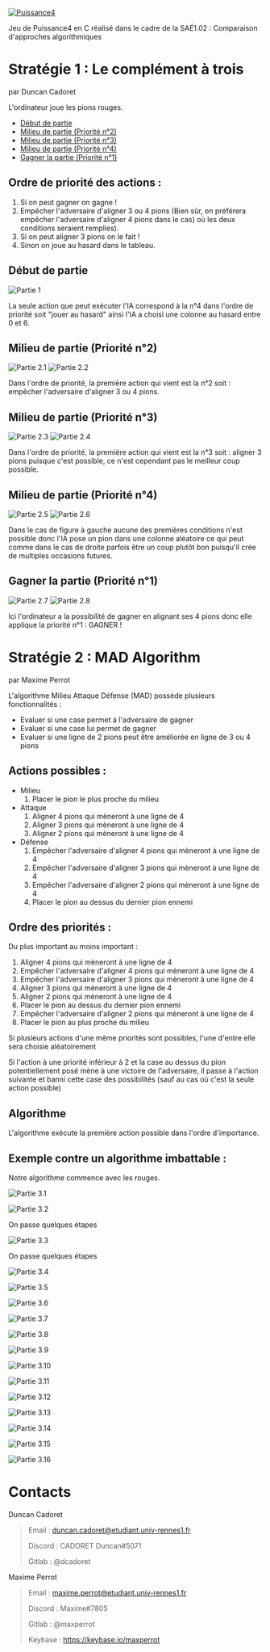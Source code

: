 [![Puissance4](https://gitlabiut.iutlan.univ-rennes1.fr/maxperrot/puissance4/-/raw/main/images/logo_transparent.png)](https://gitlabiut.iutlan.univ-rennes1.fr/maxperrot/puissance4)

Jeu de Puissance4 en C réalisé dans le cadre de la SAÉ1.02 : Comparaison d'approches algorithmiques

# Stratégie 1 : Le complément à trois

par Duncan Cadoret

L'ordinateur joue les pions rouges.

- [Début de partie](#début-de-partie)
- [Milieu de partie (Priorité n°2)](#milieu-de-partie-priorité-n2)
- [Milieu de partie (Priorité n°3)](#milieu-de-partie-priorité-n3)
- [Milieu de partie (Priorité n°4)](#milieu-de-partie-priorité-n4)
- [Gagner la partie (Priorité n°1)](#gagner-la-partie-priorité-n1)

## Ordre de priorité des actions : 

1. Si on peut gagner on gagne !
2. Empêcher l'adversaire d'aligner 3 ou 4 pions (Bien sûr, on préférera empêcher l'adversaire d'aligner 4 pions dans le cas) où les deux conditions seraient remplies). 
3. Si on peut aligner 3 pions on le fait !
4. Sinon on joue au hasard dans le tableau.

## Début de partie

![Partie 1](https://gitlabiut.iutlan.univ-rennes1.fr/maxperrot/puissance4/-/raw/main/images/parties/partie1.png)

La seule action que peut exécuter l'IA correspond à la n°4 dans l'ordre de priorité soit "jouer au hasard" ainsi l'IA a choisi une colonne au hasard entre 0 et 6.

## Milieu de partie (Priorité n°2)

![Partie 2.1](https://gitlabiut.iutlan.univ-rennes1.fr/maxperrot/puissance4/-/raw/main/images/parties/partie2-1.png)
![Partie 2.2](https://gitlabiut.iutlan.univ-rennes1.fr/maxperrot/puissance4/-/raw/main/images/parties/partie2-2.png)

Dans l'ordre de priorité, la première action qui vient est la n°2 soit : empêcher l'adversaire d'aligner 3 ou 4 pions.

## Milieu de partie (Priorité n°3)

![Partie 2.3](https://gitlabiut.iutlan.univ-rennes1.fr/maxperrot/puissance4/-/raw/main/images/parties/partie2-3.png)
![Partie 2.4](https://gitlabiut.iutlan.univ-rennes1.fr/maxperrot/puissance4/-/raw/main/images/parties/partie2-4.png)

Dans l'ordre de priorité, la première action qui vient est la n°3 soit : aligner 3 pions puisque c'est possible, ce n'est cependant pas le meilleur coup possible.

## Milieu de partie (Priorité n°4)

![Partie 2.5](https://gitlabiut.iutlan.univ-rennes1.fr/maxperrot/puissance4/-/raw/main/images/parties/partie2-5.png)
![Partie 2.6](https://gitlabiut.iutlan.univ-rennes1.fr/maxperrot/puissance4/-/raw/main/images/parties/partie2-6.png)

Dans le cas de figure à gauche aucune des premières conditions n'est possible donc l'IA pose un pion dans une colonne aléatoire ce qui peut comme dans le cas de droite parfois être un coup plutôt bon puisqu'il crée de multiples occasions futures.

## Gagner la partie (Priorité n°1)

![Partie 2.7](https://gitlabiut.iutlan.univ-rennes1.fr/maxperrot/puissance4/-/raw/main/images/parties/partie2-7.png)
![Partie 2.8](https://gitlabiut.iutlan.univ-rennes1.fr/maxperrot/puissance4/-/raw/main/images/parties/partie2-8.png)

Ici l'ordinateur a la possibilité de gagner en alignant ses 4 pions donc elle applique la priorité n°1 : GAGNER !

# Stratégie 2 : MAD Algorithm

par Maxime Perrot

L'algorithme Milieu Attaque Défense (MAD) possède plusieurs fonctionnalités :
- Evaluer si une case permet à l'adversaire de gagner
- Evaluer si une case lui permet de gagner
- Evaluer si une ligne de 2 pions peut être améliorée en ligne de 3 ou 4 pions

## Actions possibles :

- Milieu
  1. Placer le pion le plus proche du milieu
- Attaque
  1. Aligner 4 pions qui mèneront à une ligne de 4
  2. Aligner 3 pions qui mèneront à une ligne de 4
  3. Aligner 2 pions qui mèneront à une ligne de 4
- Défense
  1. Empêcher l'adversaire d'aligner 4 pions qui mèneront à une ligne de 4
  2. Empêcher l'adversaire d'aligner 3 pions qui mèneront à une ligne de 4
  3. Empêcher l'adversaire d'aligner 2 pions qui mèneront à une ligne de 4
  4. Placer le pion au dessus du dernier pion ennemi

## Ordre des priorités :

Du plus important au moins important :

1. Aligner 4 pions qui mèneront à une ligne de 4
2. Empêcher l'adversaire d'aligner 4 pions qui mèneront à une ligne de 4
3. Empêcher l'adversaire d'aligner 3 pions qui mèneront à une ligne de 4
4. Aligner 3 pions qui mèneront à une ligne de 4
5. Aligner 2 pions qui mèneront à une ligne de 4
6. Placer le pion au dessus du dernier pion ennemi
7. Empêcher l'adversaire d'aligner 2 pions qui mèneront à une ligne de 4
8. Placer le pion au plus proche du milieu

Si plusieurs actions d'une même priorités sont possibles, l'une d'entre elle sera choisie aléatoirement

Si l'action à une priorité inférieur à 2 et la case au dessus du pion potentiellement posé mène à une victoire de l'adversaire, il passe à l'action suivante et banni cette case des possibilités (sauf au cas où c'est la seule action possible)

## Algorithme

L'algorithme exécute la première action possible dans l'ordre d'importance.

## Exemple contre un algorithme imbattable :

Notre algorithme commence avec les rouges.



![Partie 3.1](https://gitlabiut.iutlan.univ-rennes1.fr/maxperrot/puissance4/-/raw/main/images/parties/partie3-1.png)

![Partie 3.2](https://gitlabiut.iutlan.univ-rennes1.fr/maxperrot/puissance4/-/raw/main/images/parties/partie3-2.png)

On passe quelques étapes

![Partie 3.3](https://gitlabiut.iutlan.univ-rennes1.fr/maxperrot/puissance4/-/raw/main/images/parties/partie3-3.png)

On passe quelques étapes

![Partie 3.4](https://gitlabiut.iutlan.univ-rennes1.fr/maxperrot/puissance4/-/raw/main/images/parties/partie3-4.png)

![Partie 3.5](https://gitlabiut.iutlan.univ-rennes1.fr/maxperrot/puissance4/-/raw/main/images/parties/partie3-5.png)

![Partie 3.6](https://gitlabiut.iutlan.univ-rennes1.fr/maxperrot/puissance4/-/raw/main/images/parties/partie3-6.png)

![Partie 3.7](https://gitlabiut.iutlan.univ-rennes1.fr/maxperrot/puissance4/-/raw/main/images/parties/partie3-7.png)

![Partie 3.8](https://gitlabiut.iutlan.univ-rennes1.fr/maxperrot/puissance4/-/raw/main/images/parties/partie3-8.png)

![Partie 3.9](https://gitlabiut.iutlan.univ-rennes1.fr/maxperrot/puissance4/-/raw/main/images/parties/partie3-9.png)

![Partie 3.10](https://gitlabiut.iutlan.univ-rennes1.fr/maxperrot/puissance4/-/raw/main/images/parties/partie3-10.png)

![Partie 3.11](https://gitlabiut.iutlan.univ-rennes1.fr/maxperrot/puissance4/-/raw/main/images/parties/partie3-11.png)

![Partie 3.12](https://gitlabiut.iutlan.univ-rennes1.fr/maxperrot/puissance4/-/raw/main/images/parties/partie3-12.png)

![Partie 3.13](https://gitlabiut.iutlan.univ-rennes1.fr/maxperrot/puissance4/-/raw/main/images/parties/partie3-13.png)

![Partie 3.14](https://gitlabiut.iutlan.univ-rennes1.fr/maxperrot/puissance4/-/raw/main/images/parties/partie3-14.png)

![Partie 3.15](https://gitlabiut.iutlan.univ-rennes1.fr/maxperrot/puissance4/-/raw/main/images/parties/partie3-15png)

![Partie 3.16](https://gitlabiut.iutlan.univ-rennes1.fr/maxperrot/puissance4/-/raw/main/images/parties/partie3-16.png)


# Contacts

Duncan Cadoret

> Email : duncan.cadoret@etudiant.univ-rennes1.fr
>
> Discord : CADORET Duncan#5071
>
> Gitlab : @dcadoret

Maxime Perrot

> Email : maxime.perrot@etudiant.univ-rennes1.fr
>
> Discord : Maxime#7805
> 
> Gitlab : @maxperrot
>
> Keybase : https://keybase.io/maxperrot
